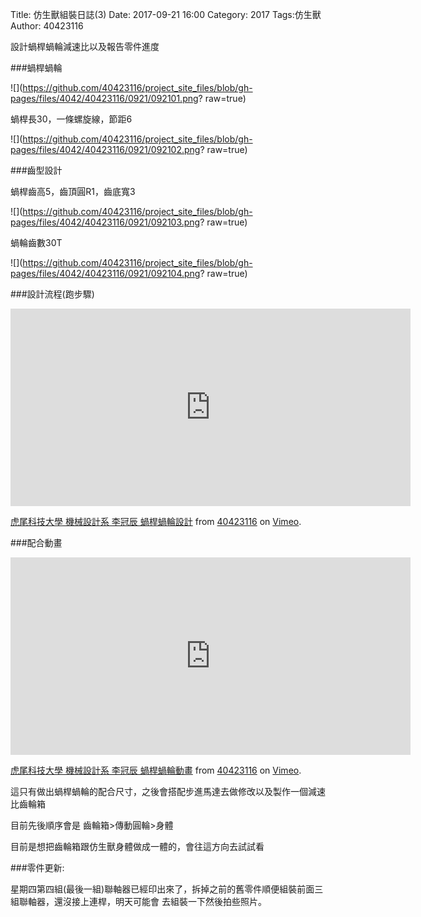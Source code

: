 Title: 仿生獸組裝日誌(3)
Date: 2017-09-21 16:00
Category: 2017
Tags:仿生獸
Author: 40423116

設計蝸桿蝸輪減速比以及報告零件進度

<!-- PELICAN_END_SUMMARY -->

###蝸桿蝸輪

![](https://github.com/40423116/project_site_files/blob/gh-pages/files/4042/40423116/0921/092101.png?
raw=true)

蝸桿長30，一條螺旋線，節距6

![](https://github.com/40423116/project_site_files/blob/gh-pages/files/4042/40423116/0921/092102.png?
raw=true)

###齒型設計

蝸桿齒高5，齒頂圓R1，齒底寬3

![](https://github.com/40423116/project_site_files/blob/gh-pages/files/4042/40423116/0921/092103.png?
raw=true)

蝸輪齒數30T

![](https://github.com/40423116/project_site_files/blob/gh-pages/files/4042/40423116/0921/092104.png?
raw=true)

###設計流程(跑步驟)

<iframe src="https://player.vimeo.com/video/234836702" width="640" height="316" frameborder="0" 
webkitallowfullscreen mozallowfullscreen allowfullscreen></iframe>
<p><a href="https://vimeo.com/234836702">虎尾科技大學 機械設計系 李冠辰 蝸桿蝸輪設計</a> from <a 
href="https://vimeo.com/user47573583">40423116</a> on <a href="https://vimeo.com">Vimeo</a>.</p>

###配合動畫

<iframe src="https://player.vimeo.com/video/234835548" width="640" height="316" frameborder="0" 
webkitallowfullscreen mozallowfullscreen allowfullscreen></iframe>
<p><a href="https://vimeo.com/234835548">虎尾科技大學 機械設計系 李冠辰 蝸桿蝸輪動畫</a> from <a 
href="https://vimeo.com/user47573583">40423116</a> on <a href="https://vimeo.com">Vimeo</a>.</p>

這只有做出蝸桿蝸輪的配合尺寸，之後會搭配步進馬達去做修改以及製作一個減速比齒輪箱

目前先後順序會是 齒輪箱>傳動圓輪>身體

目前是想把齒輪箱跟仿生獸身體做成一體的，會往這方向去試試看

###零件更新:

星期四第四組(最後一組)聯軸器已經印出來了，拆掉之前的舊零件順便組裝前面三組聯軸器，還沒接上連桿，明天可能會
去組裝一下然後拍些照片。





